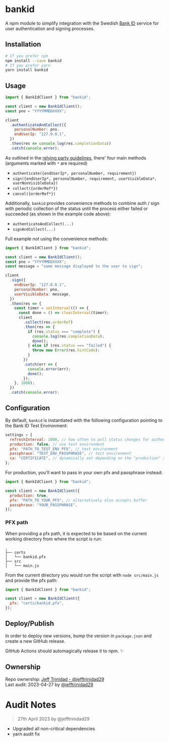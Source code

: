 # bankid

A npm module to simplify integration with the Swedish [Bank ID](https://www.bankid.com/en/) service for user authentication and signing processes.

## Installation

```sh
# If you prefer npm
npm install --save bankid
# If you prefer yarn
yarn install bankid
```

## Usage

```javascript
import { BankIdClient } from "bankid";

const client = new BankIdClient();
const pno = "YYYYMMDDXXXX";

client
  .authenticateAndCollect({
    personalNumber: pno,
    endUserIp: "127.0.0.1",
  })
  .then(res => console.log(res.completionData))
  .catch(console.error);
```

As outlined in the [relying party guidelines](https://www.bankid.com/assets/bankid/rp/bankid-relying-party-guidelines-v3.5.pdf),
there' four main methods (arguments marked with `*` are required)

- `authenticate({endUserIp*, personalNumber, requirement})`
- `sign({endUserIp*, personalNumber, requirement, userVisibleData*, userNonVisibleData})`
- `collect({orderRef*})`
- `cancel({orderRef*})`

Additionally, `bankid` provides convenience methods to combine auth / sign with periodic collection of the status until the process either failed or succeeded (as shown in the example code above):

- `authenticateAndCollect(...)`
- `signAndCollect(...)`

Full example _not_ using the convenience methods:

```javascript
import { BankIdClient } from "bankid";

const client = new BankIdClient();
const pno = "YYYYMMDDXXXX";
const message = "some message displayed to the user to sign";

client
  .sign({
    endUserIp: "127.0.0.1",
    personalNumber: pno,
    userVisibleData: message,
  })
  .then(res => {
    const timer = setInterval(() => {
      const done = () => clearInterval(timer);
      client
        .collect(res.orderRef)
        .then(res => {
          if (res.status === "complete") {
            console.log(res.completionData);
            done();
          } else if (res.status === "failed") {
            throw new Error(res.hintCode);
          }
        })
        .catch(err => {
          console.error(err);
          done();
        });
    }, 1000);
  })
  .catch(console.error);
```

## Configuration

By default, `bankid` is instantiated with the following configuration pointing to the Bank ID Test Environment:

```javascript
settings = {
  refreshInterval: 1000, // how often to poll status changes for authenticateAndCollect and signAndCollect
  production: false, // use test environment
  pfx: "PATH_TO_TEST_ENV_PFX", // test environment
  passphrase: "TEST_ENV_PASSPHRASE", // test environment
  ca: "CERTIFICATE", // dynamically set depending on the "production" setting unless explicitely provided
};
```

For production, you'll want to pass in your own pfx and passphrase instead:

```javascript
import { BankIdClient } from "bankid";

const client = new BankIdClient({
  production: true,
  pfx: "PATH_TO_YOUR_PFX", // alternatively also accepts buffer
  passphrase: "YOUR_PASSPHRASE",
});
```

### PFX path

When providing a pfx path, it is expected to be based on the current working directory from where the script is run:

```
.
├── certs
│   └── bankid.pfx
├── src
│   └── main.js
```

From the current directory you would run the script with `node src/main.js` and provide the pfx path:

```javascript
import { BankIdClient } from "bankid";

const client = new BankIdClient({
  pfx: "certs/bankid.pfx",
});
```

## Deploy/Publish

In order to deploy new versions, bump the version in `package.json` and create a new GitHub release.

GitHub Actions should automagically release it to npm. ✨

## Ownership

Repo ownership: [Jeff Trinidad - @jefftrinidad29](https://github.com/jefftrinidad29) \
Last audit: 2023-04-27 by [@jefftrinidad29](https://github.com/jefftrinidad29)

# Audit Notes

> 27th April 2023 by @jefftrinidad29

- Upgraded all non-critical dependencies
- yarn audit fix
